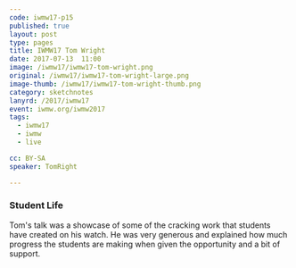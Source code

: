 ```yaml
---
code: iwmw17-p15
published: true
layout: post
type: pages
title: IWMW17 Tom Wright
date: 2017-07-13  11:00
image: /iwmw17/iwmw17-tom-wright.png
original: /iwmw17/iwmw17-tom-wright-large.png
image-thumb: /iwmw17/iwmw17-tom-wright-thumb.png
category: sketchnotes
lanyrd: /2017/iwmw17
event: iwmw.org/iwmw2017
tags:
  - iwmw17
  - iwmw
  - live

cc: BY-SA
speaker: TomRight

---
```


### Student Life 

Tom's talk was a showcase of some of the cracking work that students have created on his watch. He was very generous and explained how much progress the students are making when given the opportunity and a bit of support.
